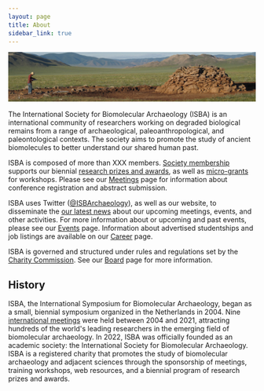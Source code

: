 ```yaml
---
layout: page
title: About
sidebar_link: true
---
```

![Admixture](/assets/images/khirigsuur.jpg)

The International Society for Biomolecular Archaeology (ISBA) is an international community of researchers working on degraded biological remains from a range of archaeological, paleoanthropological, and paleontological contexts. The society aims to promote the study of ancient biomolecules to better understand our shared human past. 

ISBA is composed of more than XXX members. [Society membership](/membership) supports our biennial [research prizes and awards](/awards), as well as [micro-grants](/funding) for workshops. Please see our [Meetings](/category/meetings) page for information about conference registration and abstract submission. 

ISBA uses Twitter ([@ISBArchaeology](https://twitter.com/ISBArchaeology)), as well as our website, to disseminate the [our latest news](/category/news) about our upcoming meetings, events, and other activities. For more information about or upcoming and past events, please see our [Events](/events) page. Information about advertised studentships and job listings are available on our [Career](/category/career) page. 

ISBA is governed and structured under rules and regulations set by the [Charity Commission](https://www.gov.uk/government/organisations/charity-commission). See our [Board](/board) page for more information. 

## History

ISBA, the International Symposium for Biomolecular Archaeology, began as a small, biennial symposium organized in the Netherlands in 2004. Nine [international meetings](/category/meetings) were held between 2004 and 2021, attracting hundreds of the world's leading researchers in the emerging field of biomolecular archaeology. In 2022, ISBA was officially founded as an academic society: the International Society for Biomolecular Archaeology. ISBA is a registered charity that promotes the study of biomolecular archaeology and adjacent sciences through the sponsorship of meetings, training workshops, web resources, and a biennial program of research prizes and awards.
